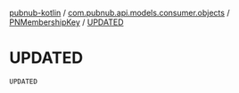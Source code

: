 [pubnub-kotlin](../../index.md) / [com.pubnub.api.models.consumer.objects](../index.md) / [PNMembershipKey](index.md) / [UPDATED](./-u-p-d-a-t-e-d.md)

# UPDATED

`UPDATED`